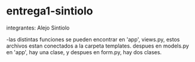 # entrega1-sintiolo
integrantes: 
Alejo Sintiolo 

-las distintas funciones se pueden encontrar en 'app', views.py, estos archivos estan conectados a la carpeta templates.
despues en models.py en 'app', hay una clase, y despues en form.py, hay dos clases. 


